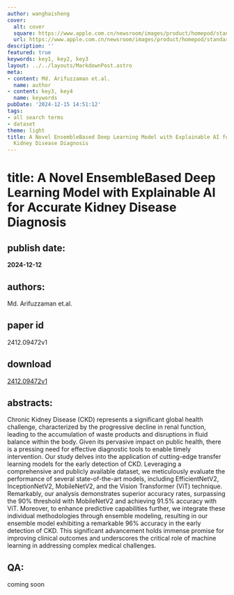 ```yaml
---
author: wanghaisheng
cover:
  alt: cover
  square: https://www.apple.com.cn/newsroom/images/product/homepod/standard/Apple-HomePod-hero-230118_big.jpg.large_2x.jpg
  url: https://www.apple.com.cn/newsroom/images/product/homepod/standard/Apple-HomePod-hero-230118_big.jpg.large_2x.jpg
description: ''
featured: true
keywords: key1, key2, key3
layout: ../../layouts/MarkdownPost.astro
meta:
- content: Md. Arifuzzaman et.al.
  name: author
- content: key3, key4
  name: keywords
pubDate: '2024-12-15 14:51:12'
tags:
- all search terms
- dataset
theme: light
title: A Novel EnsembleBased Deep Learning Model with Explainable AI for Accurate
  Kidney Disease Diagnosis
---
```


# title: A Novel EnsembleBased Deep Learning Model with Explainable AI for Accurate Kidney Disease Diagnosis 
## publish date: 
**2024-12-12** 
## authors: 
  Md. Arifuzzaman et.al. 
## paper id
2412.09472v1
## download
[2412.09472v1](http://arxiv.org/abs/2412.09472v1)
## abstracts:
Chronic Kidney Disease (CKD) represents a significant global health challenge, characterized by the progressive decline in renal function, leading to the accumulation of waste products and disruptions in fluid balance within the body. Given its pervasive impact on public health, there is a pressing need for effective diagnostic tools to enable timely intervention. Our study delves into the application of cutting-edge transfer learning models for the early detection of CKD. Leveraging a comprehensive and publicly available dataset, we meticulously evaluate the performance of several state-of-the-art models, including EfficientNetV2, InceptionNetV2, MobileNetV2, and the Vision Transformer (ViT) technique. Remarkably, our analysis demonstrates superior accuracy rates, surpassing the 90% threshold with MobileNetV2 and achieving 91.5% accuracy with ViT. Moreover, to enhance predictive capabilities further, we integrate these individual methodologies through ensemble modeling, resulting in our ensemble model exhibiting a remarkable 96% accuracy in the early detection of CKD. This significant advancement holds immense promise for improving clinical outcomes and underscores the critical role of machine learning in addressing complex medical challenges.
## QA:
coming soon
